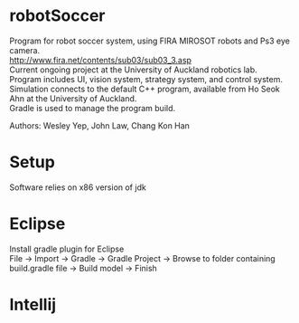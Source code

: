 robotSoccer
===========
Program for robot soccer system, using FIRA MIROSOT robots and Ps3 eye camera.  
http://www.fira.net/contents/sub03/sub03_3.asp  
Current ongoing project at the University of Auckland robotics lab.  
Program includes UI, vision system, strategy system, and control system.  
Simulation connects to the default C++ program, available from Ho Seok Ahn at the University of Auckland.  
Gradle is used to manage the program build.  

Authors: Wesley Yep, John Law, Chang Kon Han

Setup
=================
Software relies on x86 version of jdk
# Eclipse  
Install gradle plugin for Eclipse  
File -> Import -> Gradle -> Gradle Project -> Browse to folder containing build.gradle file -> Build model -> Finish  

# Intellij  
